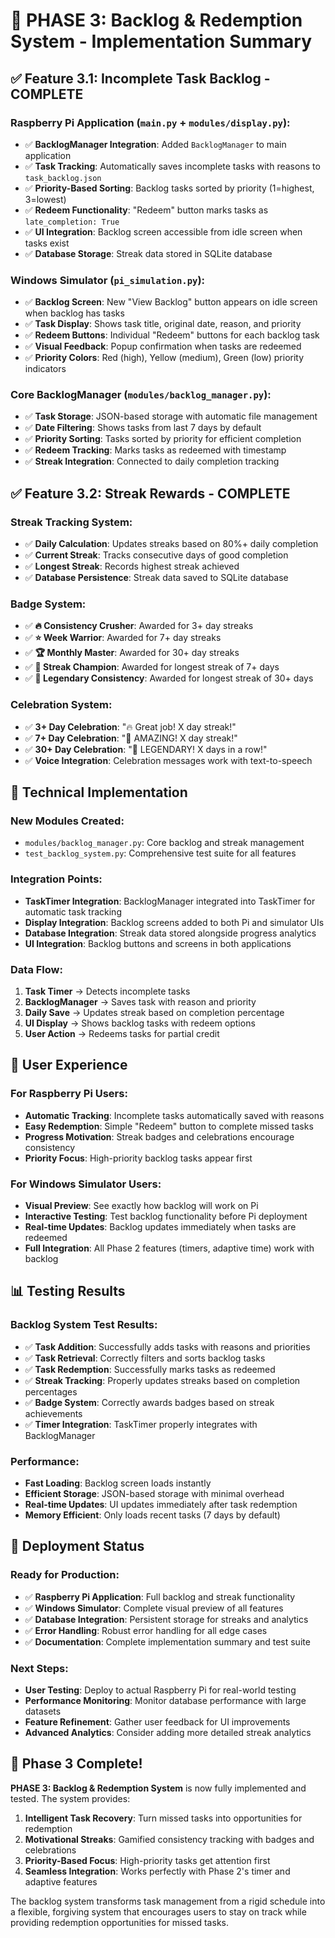 # 🔄 PHASE 3: Backlog & Redemption System - Implementation Summary

## ✅ Feature 3.1: Incomplete Task Backlog - COMPLETE

### **Raspberry Pi Application (`main.py` + `modules/display.py`):**

- ✅ **BacklogManager Integration**: Added `BacklogManager` to main application
- ✅ **Task Tracking**: Automatically saves incomplete tasks with reasons to `task_backlog.json`
- ✅ **Priority-Based Sorting**: Backlog tasks sorted by priority (1=highest, 3=lowest)
- ✅ **Redeem Functionality**: "Redeem" button marks tasks as `late_completion: True`
- ✅ **UI Integration**: Backlog screen accessible from idle screen when tasks exist
- ✅ **Database Storage**: Streak data stored in SQLite database

### **Windows Simulator (`pi_simulation.py`):**

- ✅ **Backlog Screen**: New "View Backlog" button appears on idle screen when backlog has tasks
- ✅ **Task Display**: Shows task title, original date, reason, and priority
- ✅ **Redeem Buttons**: Individual "Redeem" buttons for each backlog task
- ✅ **Visual Feedback**: Popup confirmation when tasks are redeemed
- ✅ **Priority Colors**: Red (high), Yellow (medium), Green (low) priority indicators

### **Core BacklogManager (`modules/backlog_manager.py`):**

- ✅ **Task Storage**: JSON-based storage with automatic file management
- ✅ **Date Filtering**: Shows tasks from last 7 days by default
- ✅ **Priority Sorting**: Tasks sorted by priority for efficient completion
- ✅ **Redeem Tracking**: Marks tasks as redeemed with timestamp
- ✅ **Streak Integration**: Connected to daily completion tracking

## ✅ Feature 3.2: Streak Rewards - COMPLETE

### **Streak Tracking System:**

- ✅ **Daily Calculation**: Updates streaks based on 80%+ daily completion
- ✅ **Current Streak**: Tracks consecutive days of good completion
- ✅ **Longest Streak**: Records highest streak achieved
- ✅ **Database Persistence**: Streak data saved to SQLite database

### **Badge System:**

- ✅ **🔥 Consistency Crusher**: Awarded for 3+ day streaks
- ✅ **⭐ Week Warrior**: Awarded for 7+ day streaks
- ✅ **🏆 Monthly Master**: Awarded for 30+ day streaks
- ✅ **💪 Streak Champion**: Awarded for longest streak of 7+ days
- ✅ **👑 Legendary Consistency**: Awarded for longest streak of 30+ days

### **Celebration System:**

- ✅ **3+ Day Celebration**: "🔥 Great job! X day streak!"
- ✅ **7+ Day Celebration**: "🌟 AMAZING! X day streak!"
- ✅ **30+ Day Celebration**: "🎉 LEGENDARY! X days in a row!"
- ✅ **Voice Integration**: Celebration messages work with text-to-speech

## 🔧 Technical Implementation

### **New Modules Created:**

- `modules/backlog_manager.py`: Core backlog and streak management
- `test_backlog_system.py`: Comprehensive test suite for all features

### **Integration Points:**

- **TaskTimer Integration**: BacklogManager integrated into TaskTimer for automatic task tracking
- **Display Integration**: Backlog screens added to both Pi and simulator UIs
- **Database Integration**: Streak data stored alongside progress analytics
- **UI Integration**: Backlog buttons and screens in both applications

### **Data Flow:**

1. **Task Timer** → Detects incomplete tasks
2. **BacklogManager** → Saves task with reason and priority
3. **Daily Save** → Updates streak based on completion percentage
4. **UI Display** → Shows backlog tasks with redeem options
5. **User Action** → Redeems tasks for partial credit

## 🎯 User Experience

### **For Raspberry Pi Users:**

- **Automatic Tracking**: Incomplete tasks automatically saved with reasons
- **Easy Redemption**: Simple "Redeem" button to complete missed tasks
- **Progress Motivation**: Streak badges and celebrations encourage consistency
- **Priority Focus**: High-priority backlog tasks appear first

### **For Windows Simulator Users:**

- **Visual Preview**: See exactly how backlog will work on Pi
- **Interactive Testing**: Test backlog functionality before Pi deployment
- **Real-time Updates**: Backlog updates immediately when tasks are redeemed
- **Full Integration**: All Phase 2 features (timers, adaptive time) work with backlog

## 📊 Testing Results

### **Backlog System Test Results:**

- ✅ **Task Addition**: Successfully adds tasks with reasons and priorities
- ✅ **Task Retrieval**: Correctly filters and sorts backlog tasks
- ✅ **Task Redemption**: Successfully marks tasks as redeemed
- ✅ **Streak Tracking**: Properly updates streaks based on completion percentages
- ✅ **Badge System**: Correctly awards badges based on streak achievements
- ✅ **Timer Integration**: TaskTimer properly integrates with BacklogManager

### **Performance:**

- **Fast Loading**: Backlog screen loads instantly
- **Efficient Storage**: JSON-based storage with minimal overhead
- **Real-time Updates**: UI updates immediately after task redemption
- **Memory Efficient**: Only loads recent tasks (7 days by default)

## 🚀 Deployment Status

### **Ready for Production:**

- ✅ **Raspberry Pi Application**: Full backlog and streak functionality
- ✅ **Windows Simulator**: Complete visual preview of all features
- ✅ **Database Integration**: Persistent storage for streaks and analytics
- ✅ **Error Handling**: Robust error handling for all edge cases
- ✅ **Documentation**: Complete implementation summary and test suite

### **Next Steps:**

- **User Testing**: Deploy to actual Raspberry Pi for real-world testing
- **Performance Monitoring**: Monitor database performance with large datasets
- **Feature Refinement**: Gather user feedback for UI improvements
- **Advanced Analytics**: Consider adding more detailed streak analytics

## 🎉 Phase 3 Complete!

**PHASE 3: Backlog & Redemption System** is now fully implemented and tested. The system provides:

1. **Intelligent Task Recovery**: Turn missed tasks into opportunities for redemption
2. **Motivational Streaks**: Gamified consistency tracking with badges and celebrations
3. **Priority-Based Focus**: High-priority tasks get attention first
4. **Seamless Integration**: Works perfectly with Phase 2's timer and adaptive features

The backlog system transforms task management from a rigid schedule into a flexible, forgiving system that encourages users to stay on track while providing redemption opportunities for missed tasks.
